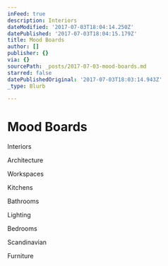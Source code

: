```yaml
---
inFeed: true
description: Interiors
dateModified: '2017-07-03T18:04:14.250Z'
datePublished: '2017-07-03T18:04:15.179Z'
title: Mood Boards
author: []
publisher: {}
via: {}
sourcePath: _posts/2017-07-03-mood-boards.md
starred: false
datePublishedOriginal: '2017-07-03T18:03:14.943Z'
_type: Blurb

---
```

# Mood Boards

Interiors

Architecture

Workspaces 

Kitchens

Bathrooms

Lighting

Bedrooms

Scandinavian 

Furniture